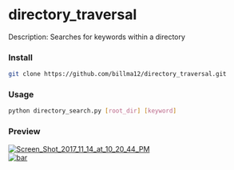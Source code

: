 # directory_traversal

Description: Searches for keywords within a directory

### Install

```bash
git clone https://github.com/billma12/directory_traversal.git
```

### Usage
```bash
python directory_search.py [root_dir] [keyword]
```

### Preview

<a href="https://ibb.co/kY2asm"><img src="https://preview.ibb.co/irzMXm/Screen_Shot_2017_11_14_at_10_20_44_PM.png" alt="Screen_Shot_2017_11_14_at_10_20_44_PM" border="0"></a><br />
<a href="https://ibb.co/b74AQ6"><img src="https://preview.ibb.co/dRxVQ6/bar.png" alt="bar" border="0"></a>

